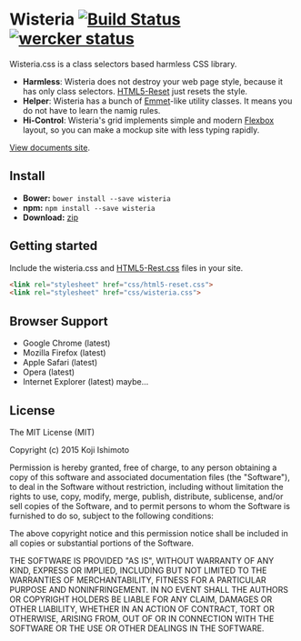 # Wisteria [![Build Status](https://travis-ci.org/t32k/wisteria.svg)](https://travis-ci.org/t32k/wisteria) [![wercker status](https://app.wercker.com/status/fff7cc4c5446d5b16065e8f93a79309e/s/master "wercker status")](https://app.wercker.com/project/bykey/fff7cc4c5446d5b16065e8f93a79309e)

Wisteria.css is a class selectors based harmless CSS library.

+ __Harmless__: Wisteria does not destroy your web page style, because it has only class selectors. [HTML5-Reset](https://github.com/murtaugh/HTML5-Reset) just resets the style.
+ __Helper__: Wisteria has a bunch of [Emmet](http://docs.emmet.io/cheat-sheet/)-like utility classes. It means you do not have to learn the namig rules.
+ __Hi-Control__: Wisteria's grid implements simple and modern [Flexbox](http://philipwalton.github.io/solved-by-flexbox/demos/grids/) layout, so you can make a mockup site with less typing rapidly.

[View documents site](http://t32k.me/wisteria/).

## Install

+ __Bower:__ `bower install --save wisteria`
+ __npm:__ `npm install --save wisteria`
+ __Download:__ [zip](https://github.com/t32k/wisteria/archive/master.zip)

## Getting started

Include the wisteria.css and [HTML5-Rest.css](https://github.com/murtaugh/HTML5-Reset) files in your site.

```html
<link rel="stylesheet" href="css/html5-reset.css">
<link rel="stylesheet" href="css/wisteria.css">
```

## Browser Support

+ Google Chrome (latest)
+ Mozilla Firefox (latest)
+ Apple Safari (latest)
+ Opera (latest)
+ Internet Explorer (latest) maybe...

## License

The MIT License (MIT)

Copyright (c) 2015 Koji Ishimoto

Permission is hereby granted, free of charge, to any person obtaining a copy of
this software and associated documentation files (the "Software"), to deal in
the Software without restriction, including without limitation the rights to
use, copy, modify, merge, publish, distribute, sublicense, and/or sell copies of
the Software, and to permit persons to whom the Software is furnished to do so,
subject to the following conditions:

The above copyright notice and this permission notice shall be included in all
copies or substantial portions of the Software.

THE SOFTWARE IS PROVIDED "AS IS", WITHOUT WARRANTY OF ANY KIND, EXPRESS OR
IMPLIED, INCLUDING BUT NOT LIMITED TO THE WARRANTIES OF MERCHANTABILITY, FITNESS
FOR A PARTICULAR PURPOSE AND NONINFRINGEMENT. IN NO EVENT SHALL THE AUTHORS OR
COPYRIGHT HOLDERS BE LIABLE FOR ANY CLAIM, DAMAGES OR OTHER LIABILITY, WHETHER
IN AN ACTION OF CONTRACT, TORT OR OTHERWISE, ARISING FROM, OUT OF OR IN
CONNECTION WITH THE SOFTWARE OR THE USE OR OTHER DEALINGS IN THE SOFTWARE.